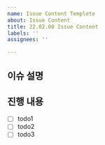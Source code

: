 ```yaml
---
name: Issue Content Templete
about: Issue Content
title: 22.02.00 Issue Content
labels: ''
assignees: ''

---
```


## 이슈 설명

>

## 진행 내용
-[ ] todo1
-[ ] todo2
-[ ] todo3
